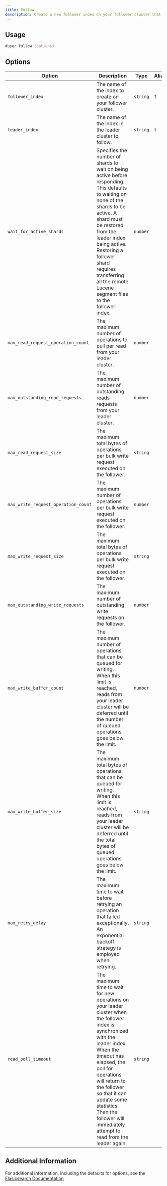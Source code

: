 ```yaml
---
title: Follow
description: Create a new follower index on your follower cluster that is configured to follow the referenced leader index. After running this command, the follower index exists, and cross-cluster replication starts replicating operations from the leader index to the follower index.
---
```


## Usage

```sh
duper follow [options]
```

## Options

| Option | Description | Type | Alias | Required |
| -------- | ----------- | ------- | -------- | -------- |
| `follower_index` | The name of the index to create on your follower cluster.  | `string` | `f` | **True** |
| `leader_index` | The name of the index in the leader cluster to follow. | `string` | `l` | **True** |
| `wait_for_active_shards` | Specifies the number of shards to wait on being active before responding. This defaults to waiting on none of the shards to be active. A shard must be restored from the leader index being active. Restoring a follower shard requires transferring all the remote Lucene segment files to the follower index. | `number` | | False |
| `max_read_request_operation_count` | The maximum number of operations to pull per read from your leader cluster. | `number` | | False |
| `max_outstanding_read_requests` | The maximum number of outstanding reads requests from your leader cluster. | `number` | | False |
| `max_read_request_size` | The maximum total bytes of operations per bulk write request executed on the follower. | `string` | | False |
| `max_write_request_operation_count` | The maximum number of operations per bulk write request executed on the follower. | `number` | | False |
| `max_write_request_size` | The maximum total bytes of operations per bulk write request executed on the follower. | `string` | | False |
| `max_outstanding_write_requests` | The maximum number of outstanding write requests on the follower. | `number` | | False |
| `max_write_buffer_count` | The maximum number of operations that can be queued for writing. When this limit is reached, reads from your leader cluster will be deferred until the number of queued operations goes below the limit. | `number` | | False |
| `max_write_buffer_size` | The maximum total bytes of operations that can be queued for writing. When this limit is reached, reads from your leader cluster will be deferred until the total bytes of queued operations goes below the limit. | `string` | | False |
| `max_retry_delay` | The maximum time to wait before retrying an operation that failed exceptionally. An exponential backoff strategy is employed when retrying. | `string` | | False |
| `read_poll_timeout` | The maximum time to wait for new operations on your leader cluster when the follower index is synchronized with the leader index. When the timeout has elapsed, the poll for operations will return to the follower so that it can update some statistics. Then the follower will immediately attempt to read from the leader again. | `string` | | False |

## Additional Information

For additional information, including the defaults for options, see the [Elasicsearch Documentation](https://www.elastic.co/guide/en/elasticsearch/reference/current/ccr-put-follow.html)
